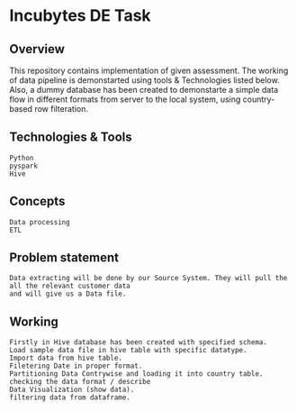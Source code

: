 # Incubytes DE Task

## Overview

This repository contains implementation of given assessment. The working of data pipeline is demonstarted using tools & Technologies listed below. 
Also, a dummy database has been created to demonstarte a simple data flow in different formats from server to the local system, using country-based 
row filteration.

## Technologies & Tools

    Python
    pyspark
    Hive

## Concepts

    Data processing
    ETL

## Problem statement

    Data extracting will be done by our Source System. They will pull the all the relevant customer data 
    and will give us a Data file.
    
## Working

    Firstly in Hive database has been created with specified schema.
    Load sample data file in hive table with specific datatype.
    Import data from hive table.
    Filetering Date in proper format.
    Partitioning Data Contrywise and loading it into country table.
    checking the data format / describe
    Data Visualization (show data).
    filtering data from dataframe.
